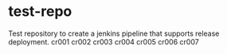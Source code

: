 # test-repo
Test repository to create a jenkins pipeline that supports release deployment.
cr001
cr002
cr003
cr004
cr005
cr006
cr007
